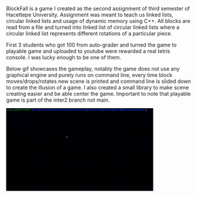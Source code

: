 BlockFall is a game I created as the second assignment of third semester of Hacettepe University. Assignment was meant to teach us linked lists, circular linked lists and usage of dynamic memory using C++. All blocks are read from a file and turned into linked list of circular linked lists where a circular linked list represents different rotations of a particular piece.

First 3 students who got 100 from auto-grader and turned the game to playable game and uploaded to youtube were rewarded a real tetris console. I was lucky enough to be one of them. 

Below gif showcases the gameplay, notably the game does not use any graphical engine and purely runs on command line, every time block moves/drops/rotates new scene is printed and command line is slided down to create the illusion of a game. I also created a small library to make scene creating easier and be able center the game. Important to note that playable game is part of the inter2 branch not main.


![BlockFall GamePlay](https://github.com/SalihErenYzb/Hacettepe-University-Computer-Science-Degree/blob/main/third%20semester/BBM203/Assignment2_BlockFall/tetris2.gif)
